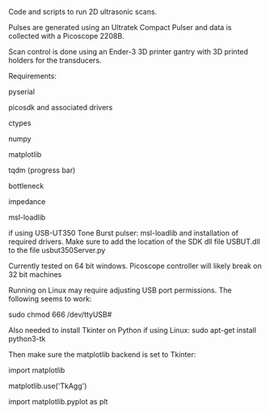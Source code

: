 Code and scripts to run 2D ultrasonic scans. 

Pulses are generated using an Ultratek Compact Pulser and data is collected with a Picoscope 2208B. 

Scan control is done using an Ender-3 3D printer gantry with 3D printed holders for the transducers.

Requirements:

pyserial

picosdk and associated drivers

ctypes

numpy

matplotlib

tqdm (progress bar)

bottleneck

impedance

msl-loadlib

if using USB-UT350 Tone Burst pulser: msl-loadlib and installation of required drivers. Make sure to add the location of
the SDK dll file USBUT.dll to the file usbut350Server.py

Currently tested on 64 bit windows. Picoscope controller will likely break on 32 bit machines

Running on Linux may require adjusting USB port permissions. The following seems to work:

sudo chmod 666 /dev/ttyUSB#

Also needed to install Tkinter on Python if using Linux: sudo apt-get install python3-tk

Then make sure the matplotlib backend is set to Tkinter:

import matplotlib

matplotlib.use('TkAgg')

import matplotlib.pyplot as plt
